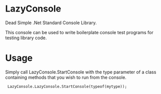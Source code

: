 # LazyConsole
Dead Simple .Net Standard Console Library.

This console can be used to write boilerplate console test programs for testing library code.

# Usage

Simply call LazyConsole.StartConsole with the type parameter of a class containing methods that you wish to run from the console.

```
 LazyConsole.LazyConsole.StartConsole(typeof(mytype));
```